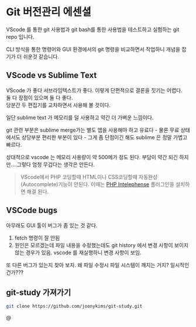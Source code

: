 # Git 버전관리 에센셜

VScode 를 통한 git 사용법과 git bash를 통한 사용법을 테스트하고 실험하는 git repo 입니다.  

CLI 방식을 통한 명령어와 GUI 환경에서의 git 명령을 비교하면서 작업하니 개념을 잡기가 더 쉬운것 같습니다.   

## VScode vs Sublime Text

VScode 가 좋다 서브라임텍스트가 좋다. 이렇게 단편적으로 결론을 짓기는 어렵다.  
둘 다 장점이 있으며 둘 다 좋다.  
당분간 두 편집기를 교차하면서 사용해 볼 것이다.

일단 sublime text 가 메모리를 덜 사용하고 약간 더 가벼운 느낌이다.

git 관련 부분은 sublime merge가는 별도 앱을 사용해야 하고 유료다 - 물론 무료 상태에서도 상당부분 편리한 부분이 있다 - 그게 좀 단점이긴 해도 sublime 은 정말 가볍고 빠르다.

상대적으로 vscode 는 메모리 사용량이 약 500메가 정도 된다. 부담이 약간 되긴 하지만....그렇다 엄청 무겁다는 생각은 안든다.  

> VScode에서 PHP 코딩할때 HTML이나 CSS코딩할때 자동완성(Autocomplete)기능이 안된다. 이때는 [PHP Intelephense](https://marketplace.visualstudio.com/items?itemName=bmewburn.vscode-intelephense-client) 플러그인을 설치하면 해결 된다.

## VSCode bugs
아무래도 GUI 툴이 버그가 좀 있는 것 같다.   
1. fetch 명령이 잘 안됨
2. 원인은 모르겠는데 파일 내용을 수정했는데도  git history 에서 변경 사항이 보이지 않는 경우가 있음. vscode 를 재실행하니 변경 사항이 보임.  

또 다른 버그가 있는지 찾아 보자.
왜 파일 수정시 파일 시스템이 깨지는 거지? 일시적인 건가???

## git-study 가져가기

``` bash
git clone https://github.com/joonykims/git-study.git
```
@